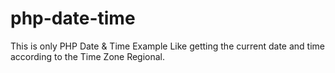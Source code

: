# php-date-time
This is only PHP Date &amp; Time Example
Like getting the current date and time according to the Time Zone Regional.

